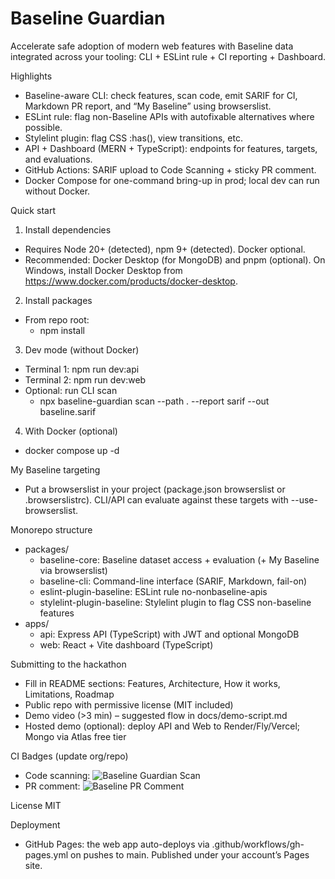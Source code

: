 # Baseline Guardian

Accelerate safe adoption of modern web features with Baseline data integrated across your tooling: CLI + ESLint rule + CI reporting + Dashboard.

Highlights
- Baseline-aware CLI: check features, scan code, emit SARIF for CI, Markdown PR report, and “My Baseline” using browserslist.
- ESLint rule: flag non-Baseline APIs with autofixable alternatives where possible.
- Stylelint plugin: flag CSS :has(), view transitions, etc.
- API + Dashboard (MERN + TypeScript): endpoints for features, targets, and evaluations.
- GitHub Actions: SARIF upload to Code Scanning + sticky PR comment.
- Docker Compose for one-command bring-up in prod; local dev can run without Docker.

Quick start
1) Install dependencies
- Requires Node 20+ (detected), npm 9+ (detected). Docker optional.
- Recommended: Docker Desktop (for MongoDB) and pnpm (optional). On Windows, install Docker Desktop from https://www.docker.com/products/docker-desktop.

2) Install packages
- From repo root:
  - npm install

3) Dev mode (without Docker)
- Terminal 1: npm run dev:api
- Terminal 2: npm run dev:web
- Optional: run CLI scan
  - npx baseline-guardian scan --path . --report sarif --out baseline.sarif

4) With Docker (optional)
- docker compose up -d

My Baseline targeting
- Put a browserslist in your project (package.json browserslist or .browserslistrc). CLI/API can evaluate against these targets with --use-browserslist.

Monorepo structure
- packages/
  - baseline-core: Baseline dataset access + evaluation (+ My Baseline via browserslist)
  - baseline-cli: Command-line interface (SARIF, Markdown, fail-on)
  - eslint-plugin-baseline: ESLint rule no-nonbaseline-apis
  - stylelint-plugin-baseline: Stylelint plugin to flag CSS non-baseline features
- apps/
  - api: Express API (TypeScript) with JWT and optional MongoDB
  - web: React + Vite dashboard (TypeScript)

Submitting to the hackathon
- Fill in README sections: Features, Architecture, How it works, Limitations, Roadmap
- Public repo with permissive license (MIT included)
- Demo video (>3 min) – suggested flow in docs/demo-script.md
- Hosted demo (optional): deploy API and Web to Render/Fly/Vercel; Mongo via Atlas free tier

CI Badges (update org/repo)
- Code scanning: ![Baseline Guardian Scan](https://github.com/ORG/REPO/actions/workflows/baseline-scan.yml/badge.svg)
- PR comment: ![Baseline PR Comment](https://github.com/ORG/REPO/actions/workflows/pr-comment.yml/badge.svg)

License
MIT

Deployment
- GitHub Pages: the web app auto-deploys via .github/workflows/gh-pages.yml on pushes to main. Published under your account’s Pages site.
